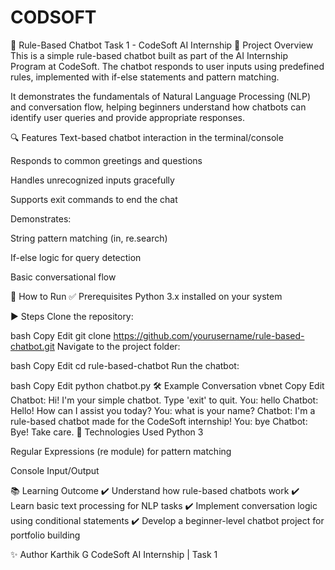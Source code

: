 # CODSOFT
🤖 Rule-Based Chatbot
Task 1 - CodeSoft AI Internship
📌 Project Overview
This is a simple rule-based chatbot built as part of the AI Internship Program at CodeSoft.
The chatbot responds to user inputs using predefined rules, implemented with if-else statements and pattern matching.

It demonstrates the fundamentals of Natural Language Processing (NLP) and conversation flow, helping beginners understand how chatbots can identify user queries and provide appropriate responses.

🔍 Features
Text-based chatbot interaction in the terminal/console

Responds to common greetings and questions

Handles unrecognized inputs gracefully

Supports exit commands to end the chat

Demonstrates:

String pattern matching (in, re.search)

If-else logic for query detection

Basic conversational flow

🚀 How to Run
✅ Prerequisites
Python 3.x installed on your system

▶️ Steps
Clone the repository:

bash
Copy
Edit
git clone https://github.com/yourusername/rule-based-chatbot.git
Navigate to the project folder:

bash
Copy
Edit
cd rule-based-chatbot
Run the chatbot:

bash
Copy
Edit
python chatbot.py
🛠️ Example Conversation
vbnet
Copy
Edit
Chatbot: Hi! I'm your simple chatbot. Type 'exit' to quit.
You: hello
Chatbot: Hello! How can I assist you today?
You: what is your name?
Chatbot: I'm a rule-based chatbot made for the CodeSoft internship!
You: bye
Chatbot: Bye! Take care.
🔧 Technologies Used
Python 3

Regular Expressions (re module) for pattern matching

Console Input/Output

📚 Learning Outcome
✔️ Understand how rule-based chatbots work
✔️ Learn basic text processing for NLP tasks
✔️ Implement conversation logic using conditional statements
✔️ Develop a beginner-level chatbot project for portfolio building

✨ Author
Karthik G
CodeSoft AI Internship | Task 1

